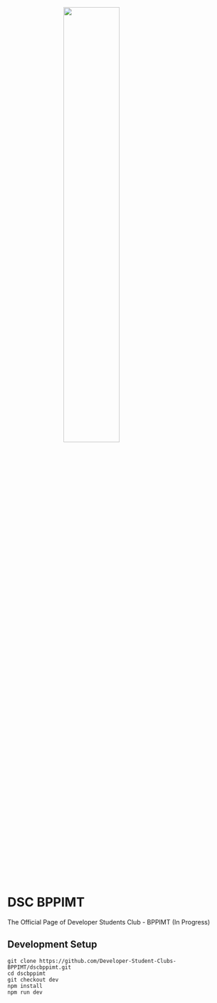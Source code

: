 <img src = "https://drive.google.com/uc?export=view&id=1mlkM3C2FMDcvchzSPwxL9D3EebpZrFnR" style="display: block;
  margin-left: auto;
  margin-right: auto;
  width: 50%;">


# DSC BPPIMT
The Official Page of Developer Students Club - BPPIMT (In Progress)

## Development Setup 



```
git clone https://github.com/Developer-Student-Clubs-BPPIMT/dscbppimt.git
cd dscbppimt
git checkout dev
npm install
npm run dev
```

